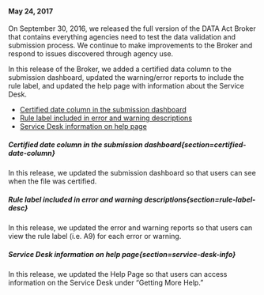 #### May 24, 2017

On September 30, 2016, we released the full version of the DATA Act Broker that contains everything agencies need to test the data validation and submission process. We continue to make improvements to the Broker and respond to issues discovered through agency use.

In this release of the Broker, we added a certified data column to the submission dashboard, updated the warning/error reports to include the rule label, and updated the help page with information about the Service Desk.

  - [Certified date column in the submission dashboard](#/help?section=certified-date-column)
  - [Rule label included in error and warning descriptions](#/help?section=rule-label-desc)
  - [Service Desk information on help page](#/help?section=service-desk-info)

##### Certified date column in the submission dashboard{section=certified-date-column}
In this release, we updated the submission dashboard so that users can see when the file was certified.

##### Rule label included in error and warning descriptions{section=rule-label-desc}
In this release, we updated the error and warning reports so that users can view the rule label (i.e. A9) for each error or warning.

##### Service Desk information on help page{section=service-desk-info}
In this release, we updated the Help Page so that users can access information on the Service Desk under “Getting More Help.”
